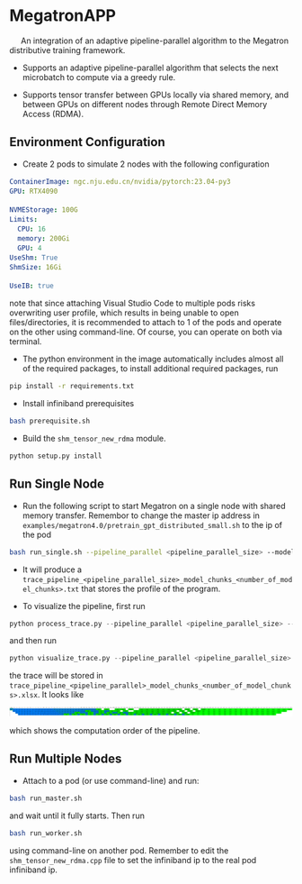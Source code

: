 # MegatronAPP

$\quad$ An integration of an adaptive pipeline-parallel algorithm to the Megatron distributive training framework.

- Supports an adaptive pipeline-parallel algorithm that selects the next microbatch to compute via a greedy rule.

- Supports tensor transfer between GPUs locally via shared memory, and between GPUs on different nodes through Remote Direct Memory Access (RDMA).

## Environment Configuration

- Create $2$ pods to simulate $2$ nodes with the following configuration

```yaml
ContainerImage: ngc.nju.edu.cn/nvidia/pytorch:23.04-py3
GPU: RTX4090

NVMEStorage: 100G
Limits:
  CPU: 16
  memory: 200Gi
  GPU: 4
UseShm: True
ShmSize: 16Gi

UseIB: true
```

note that since attaching Visual Studio Code to multiple pods risks overwriting user profile, which results in being unable to open files/directories, it is recommended to attach to $1$ of the pods and operate on the other using command-line. Of course, you can operate on both via terminal.

- The python environment in the image automatically includes almost all of the required packages, to install additional required packages, run

```bash
pip install -r requirements.txt
```

- Install infiniband prerequisites

```bash
bash prerequisite.sh
```

- Build the `shm_tensor_new_rdma` module.

```bash
python setup.py install
```

## Run Single Node

- Run the following script to start Megatron on a single node with shared memory transfer. Remembor to change the master ip address in `examples/megatron4.0/pretrain_gpt_distributed_small.sh` to the ip of the pod

```bash
bash run_single.sh --pipeline_parallel <pipeline_parallel_size> --model_chunks <number_of_model_chunks>
```

- It will produce a `trace_pipeline_<pipeline_parallel_size>_model_chunks_<number_of_model_chunks>.txt` that stores the profile of the program.

- To visualize the pipeline, first run

```python
python process_trace.py --pipeline_parallel <pipeline_parallel_size> --model_chunks <number_of_model_chunks>
```

and then run

```python
python visualize_trace.py --pipeline_parallel <pipeline_parallel_size> --model_chunks <number_of_model_chunks>
```

the trace will be stored in `trace_pipeline_<pipeline_parallel>_model_chunks_<number_of_model_chunks>.xlsx`. It looks like

![pipeline](pipeline_sample.png)

which shows the computation order of the pipeline.

## Run Multiple Nodes

- Attach to a pod (or use command-line) and run:

```bash
bash run_master.sh
```

and wait until it fully starts. Then run

```bash
bash run_worker.sh
```

using command-line on another pod. Remember to edit the `shm_tensor_new_rdma.cpp` file to set the infiniband ip to the real pod infiniband ip.

